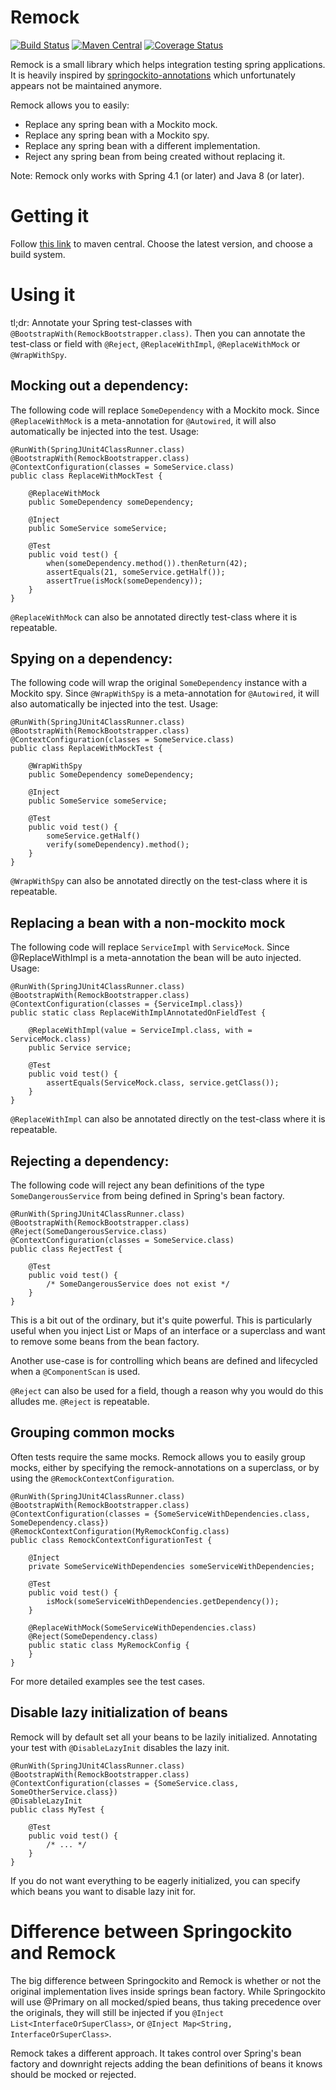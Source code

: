 # Remock

[![Build Status](https://travis-ci.org/ksaua/remock.svg?branch=master)](https://travis-ci.org/ksaua/remock)
[![Maven Central](https://maven-badges.herokuapp.com/maven-central/no.saua.remock/remock/badge.svg)](http://search.maven.org/#search%7Cga%7C1%7Cg%3A%22no.saua.remock%22)
[![Coverage Status](https://coveralls.io/repos/ksaua/remock/badge.svg)](https://coveralls.io/r/ksaua/remock)

Remock is a small library which helps integration testing spring applications.
It is heavily inspired by [springockito-annotations](https://bitbucket.org/kubek2k/springockito/wiki/Home) which
unfortunately appears not be maintained anymore.

Remock allows you to easily:

* Replace any spring bean with a Mockito mock.
* Replace any spring bean with a Mockito spy.
* Replace any spring bean with a different implementation.
* Reject any spring bean from being created without replacing it.

Note: Remock only works with Spring 4.1 (or later) and Java 8 (or later).

# Getting it

Follow [this link](http://search.maven.org/#search%7Cga%7C1%7Cg%3A%22no.saua.remock%22) to maven central. Choose the
latest version, and choose a build system.

# Using it

tl;dr: Annotate your Spring test-classes with `@BootstrapWith(RemockBootstrapper.class)`. Then you can annotate the
test-class or field with `@Reject`, `@ReplaceWithImpl`, `@ReplaceWithMock` or `@WrapWithSpy`.

## Mocking out a dependency:

The following code will replace `SomeDependency` with a Mockito mock. Since `@ReplaceWithMock` is a meta-annotation for
 `@Autowired`, it will also automatically be injected into the test. Usage:

    @RunWith(SpringJUnit4ClassRunner.class)
    @BootstrapWith(RemockBootstrapper.class)
    @ContextConfiguration(classes = SomeService.class)
    public class ReplaceWithMockTest {

        @ReplaceWithMock
        public SomeDependency someDependency;

        @Inject
        public SomeService someService;

        @Test
        public void test() {
            when(someDependency.method()).thenReturn(42);
            assertEquals(21, someService.getHalf());
            assertTrue(isMock(someDependency));
        }
    }

`@ReplaceWithMock` can also be annotated directly test-class where it is repeatable.

## Spying on a dependency:

The following code will wrap the original `SomeDependency` instance with a Mockito spy. Since `@WrapWithSpy` is a
meta-annotation for `@Autowired`, it will also automatically be injected into the test. Usage:

    @RunWith(SpringJUnit4ClassRunner.class)
    @BootstrapWith(RemockBootstrapper.class)
    @ContextConfiguration(classes = SomeService.class)
    public class ReplaceWithMockTest {

        @WrapWithSpy
        public SomeDependency someDependency;

        @Inject
        public SomeService someService;

        @Test
        public void test() {
            someService.getHalf()
            verify(someDependency).method();
        }
    }


`@WrapWithSpy` can also be annotated directly on the test-class where it is repeatable. 

## Replacing a bean with a non-mockito mock

The following code will replace `ServiceImpl` with `ServiceMock`. Since @ReplaceWithImpl is a meta-annotation the
bean will be auto injected. Usage:

    @RunWith(SpringJUnit4ClassRunner.class)
    @BootstrapWith(RemockBootstrapper.class)
    @ContextConfiguration(classes = {ServiceImpl.class})
    public static class ReplaceWithImplAnnotatedOnFieldTest {

        @ReplaceWithImpl(value = ServiceImpl.class, with = ServiceMock.class)
        public Service service;

        @Test
        public void test() {
            assertEquals(ServiceMock.class, service.getClass());
        }
    }

`@ReplaceWithImpl` can also be annotated directly on the test-class where it is repeatable.

## Rejecting a dependency:

The following code will reject any bean definitions of the type `SomeDangerousService` from being defined in
Spring's bean factory.

    @RunWith(SpringJUnit4ClassRunner.class)
    @BootstrapWith(RemockBootstrapper.class)
    @Reject(SomeDangerousService.class)
    @ContextConfiguration(classes = SomeService.class)
    public class RejectTest {

        @Test
        public void test() {
            /* SomeDangerousService does not exist */
        }
    }

This is a bit out of the ordinary, but it's quite powerful. This is particularly useful when you inject List or Maps of
 an interface or a superclass and want to remove some beans from the bean factory.

Another use-case is for controlling which beans are defined and lifecycled when a `@ComponentScan` is used.

`@Reject` can also be used for a field, though a reason why you would do this alludes me. `@Reject` is repeatable.

## Grouping common mocks

Often tests require the same mocks. Remock allows you to easily group mocks, either by specifying the remock-annotations
on a superclass, or by using the `@RemockContextConfiguration`.

    @RunWith(SpringJUnit4ClassRunner.class)
    @BootstrapWith(RemockBootstrapper.class)
    @ContextConfiguration(classes = {SomeServiceWithDependencies.class, SomeDependency.class})
    @RemockContextConfiguration(MyRemockConfig.class)
    public class RemockContextConfigurationTest {

        @Inject
        private SomeServiceWithDependencies someServiceWithDependencies;

        @Test
        public void test() {
            isMock(someServiceWithDependencies.getDependency());
        }

        @ReplaceWithMock(SomeServiceWithDependencies.class)
        @Reject(SomeDependency.class)
        public static class MyRemockConfig {
        }
    }

For more detailed examples see the test cases.

## Disable lazy initialization of beans

Remock will by default set all your beans to be lazily initialized. Annotating your test with `@DisableLazyInit`
disables the lazy init.

    @RunWith(SpringJUnit4ClassRunner.class)
    @BootstrapWith(RemockBootstrapper.class)
    @ContextConfiguration(classes = {SomeService.class, SomeOtherService.class})
    @DisableLazyInit
    public class MyTest {

        @Test
        public void test() {
            /* ... */
        }
    }

If you do not want everything to be eagerly initialized, you can specify which beans you want to disable lazy init for.

# Difference between Springockito and Remock

The big difference between Springockito and Remock is whether or not the original implementation lives inside springs
bean factory. While Springockito will use @Primary on all mocked/spied beans, thus taking precedence over the originals,
they will still be injected if you `@Inject List<InterfaceOrSuperClass>`, or `@Inject Map<String, InterfaceOrSuperClass>`.

Remock takes a different approach. It takes control over Spring's bean factory and downright rejects adding the
bean definitions of beans it knows should be mocked or rejected.
